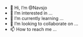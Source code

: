 - 👋 Hi, I’m @Navsjo
- 👀 I’m interested in ...
- 🌱 I’m currently learning ...
- 💞️ I’m looking to collaborate on ...
- 📫 How to reach me ...

<!---
Navsjo/Navsjo is a ✨ special ✨ repository because its `README.md` (this file) appears on your GitHub profile.
You can click the Preview link to take a look at your changes.
--->
